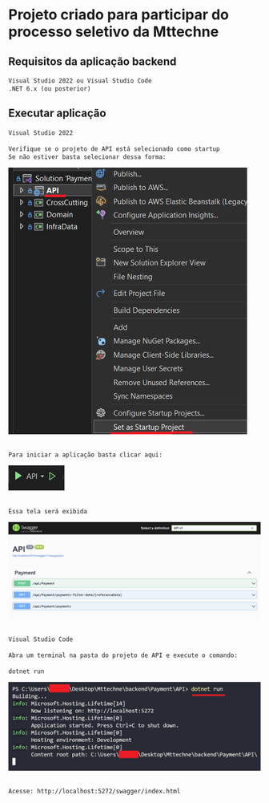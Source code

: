 # Projeto criado para participar do processo seletivo da Mttechne

## Requisitos da aplicação backend
    Visual Studio 2022 ou Visual Studio Code
    .NET 6.x (ou posterior)

## Executar aplicação
    Visual Studio 2022

    Verifique se o projeto de API está selecionado como startup 
    Se não estiver basta selecionar dessa forma:
![images.png](../.attachments/vs.png)

##
    Para iniciar a aplicação basta clicar aqui:
![images.png](../.attachments/play.png)

## 
    Essa tela será exibida

![images.png](../.attachments/swagger.png)


##  
    Visual Studio Code
    
    Abra um terminal na pasta do projeto de API e execute o comando:

    dotnet run
![images.png](../.attachments/back.png)

##
    Acesse: http://localhost:5272/swagger/index.html
